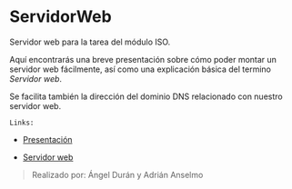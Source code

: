 # ServidorWeb
Servidor web para la tarea del módulo ISO.

Aquí encontrarás una breve presentación sobre cómo poder montar un servidor web fácilmente, así como una explicación básica del termino *Servidor web*.

Se facilita también la dirección del dominio DNS relacionado con nuestro servidor web.

~~~
Links:
~~~
* [Presentación](https://angelduranc.github.io/ServidorWeb/)

* [Servidor web](http://trabajoiso.ddns.net)

>Realizado por: 
>Ángel Durán y Adrián Anselmo
